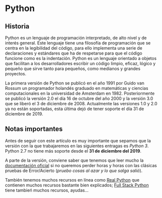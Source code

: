 # Python

## Historia

Python es un lenguaje de programación interpretado, de alto nivel y de interés general. Este lenguaje tiene una filosofía de programación que se centra en la legibilidad del código, para ello implementa una serie de declaraciones y estándares que ha de respetarse para que el código funcione como es la indentación. Python es un lenguaje orientado a objetos que facilitan a los desarrolladores escribir un código limpio, eficaz, lógico y pequeño que sirve tanto para pequeños, como medianos y grandes proyectos.

La primera versión de Python se publicó en el año 1991 por Guido van Rossum un programador holandés graduado en matemáticas y ciencias computacionales en la universidad de Amsterdam en 1982. Posteriormente se publicó la versión 2.0 el día 16 de octubre del año 2000 y la versión 3.0 que se liberó el 3 de diciembre de 2008. Actualmente las versiones 1.0 y 2.0 ya no están soportadas, esta última dejó de tener soporte el día 31 de diciembre de 2019.

## Notas importantes

Antes de seguir con este artículo es muy importante que sepamos que la versión con la que trabajaremos en las siguientes entragas es *Python 3*. Python 2.7 no tiene más soporte desde el **31 de diciembre del 2019**.

A parte de la versión, conviene saber que tenemos que leer mucho la [documentación oficial](https://docs.python.org/3) si no queremos perder horas y horas con las clásicas pruebas de Error/Acierto (*pruebo cosas al azar y lo que salga salió*).

También tenemos muchos recursos en línea como [Real Python](https://realpython.com/) que contienen muchos recursos bastante bien explicados; [Full Stack Python](https://www.fullstackpython.com/best-python-resources.html) tiene tambień muchos recursos, ayudas…